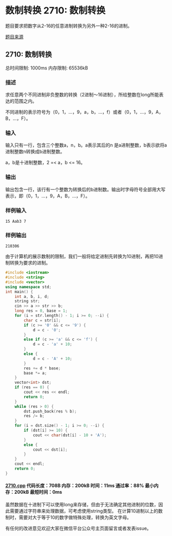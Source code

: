 # 数制转换 2710: 数制转换

题目要求把数字从2-16的任意进制转换为另外一种2-16的进制。

[题目来源](http://bailian.openjudge.cn/practice/2710/)

## 2710: 数制转换

总时间限制: 1000ms    内存限制: 65536kB

### 描述

求任意两个不同进制非负整数的转换（2进制～16进制），所给整数在long所能表达的范围之内。

不同进制的表示符号为（0，1，...，9，a，b，...，f）或者（0，1，...，9，A，B，...，F）。

### 输入

输入只有一行，包含三个整数a，n，b。a表示其后的n 是a进制整数，b表示欲将a进制整数n转换成b进制整数。

a，b是十进制整数，2 =< a，b <= 16。

### 输出

输出包含一行，该行有一个整数为转换后的b进制数。输出时字母符号全部用大写表示，即（0，1，...，9，A，B，...，F）。

### 样例输入
```
15 Aab3 7
```
### 样例输出
```
210306
```
由于计算机的展示数制的限制，我们一般将给定进制先转换为10进制，再把10进制转换为要求的进制。
```cpp
#include <iostream>
#include <string>
#include <vector>
using namespace std;
int main() {
	int a, b, i, d;
	string str;
	cin >> a >> str >> b;
	long res = 0, base = 1;
	for (i = str.length() - 1; i >= 0; --i) {
		char c = str[i];
		if (c >= '0' && c <= '9') {
			d = c - '0';
		}
		else if (c >= 'a' && c <= 'f') {
			d = c - 'a' + 10;
		}
		else {
			d = c - 'A' + 10;
		}
		res += d * base;
		base *= a;
	}
	vector<int> dst;
	if (res == 0) {
		cout << res << endl;
		return 0;
	}
	while (res > 0) {
		dst.push_back(res % b);
		res /= b;
	}
	for (i = dst.size() - 1; i >= 0; --i) {
		if (dst[i] >= 10) {
			cout << char(dst[i] - 10 + 'A');
		}
		else {
			cout << dst[i];
		}
	}
	cout << endl;
	return 0;
}
```
#### [2710.cpp](/Code/2700-2799/2710.cpp) 代码长度：708B 内存：200kB 时间：11ms 通过率：88% 最小内存：200kB  最短时间：0ms

虽然数据在十进制下可以使用long来存储，但由于无法确定其他进制的位数，因此需要通过字符串来处理数据，可考虑使用string类型。
在计算10进制以上的数制时，需要对大于等于10的数字做特殊处理，转换为英文字母。

有任何的改进意见欢迎大家在微信平台公众号主页面留言或者发表issue。
